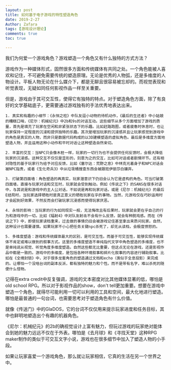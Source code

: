 ```yaml
---
layout: post
title: 如何基于电子游戏的特性塑造角色
date: 2019-2-27
Author: Zafara
tags: [游戏设计理论]
comments: true
toc: true

---
```


我们为何爱一个游戏角色？游戏塑造一个角色又有什么独特的方式方法？

  游戏作为一种媒体形式，固然很多方面和传统媒体有共同之处。一个角色能被人喜欢和记住，不可避免需要传统的塑造原理。无论是优秀的人物弧，还是多维度的人物设计。平板人物无论在什么媒介下，都是无聊且很容易被忘却的。而视觉表现和听觉表现，无疑如同任何影视作品一样至关重要。

  但是，游戏由于其可交互性，使得它有独特的特点。对于塑造角色方面，除了有良好的文学基础底子，更需要通过游戏独有的手法优秀地表达出来。

    1. 真实和有趣的小细节：《永恒之柱》中队友逗小动物的待机动作，《最后的生还者》中小姑娘的糟糕口哨，《尼尔：机械纪元》中2b和9s的对话互动。这些细节从多个方面增加了游戏的质量，首先是填充了玩家在空闲和非紧张状态下的乐趣。比如赶路跑图，或者疲惫时休息时，也让玩家保持一定程度的沉浸和提供独特的乐趣。其次是增加玩家的沉浸感并且让玩家感觉到游戏中的角色是真实的人物，而非只是数据代码构成的以3D建模塑造的虚拟角色。最后是多维度方面地塑造人物，并且运用这种小动作和平时对话让这种塑造自然亲切。

    2. 丰富的交互：当NPC只会像木桩一样，玩家的一切行为也不会提供任何反馈时，会极大降低玩家的沉浸感。这种交互不仅仅是显形的，刻意为之的交互，比如可对话或者剧情环节。还有相对隐性的基于玩家行为给予对应反馈，比如《塞尔达：荒野之息》中林克光着身子和NPC对话会被NPC指责，或者《生化奇兵3》中从垃圾桶搜查东西会被跟班伊丽莎白嫌弃。

    3. 打破第四面墙：角色塑造的再真实，玩家潜意识下仍旧会认为它是虚构的角色。可当打破第四面墙，直接与玩家对话和交互时，玩家就会受到触动。例如《传说之下》的SANS在很多对话中，与其说是和游戏中的主人公对话，不如说是再和玩家对话，或是《尼尔：机械纪元》的最后E结局时，当玩家选择牺牲时是真正意义的牺牲玩家在乎的事物。当然，元游戏仅在巧妙运用时才会起到好效果，不然反而会打破玩家沉浸感而使得玩家厌恶。

    4. 永恒的影响：当玩家的行为如同现实一般，无法悔改且有后果时，玩家就会更在乎自己的行为和游戏中的一切。比如《辐射4》中对队友射击不会有什么反馈，就会有种脱戏感。而在《传说之下》中，即使玩家读档重来，过去做的事情仍旧会被游戏记住甚至拿出来质问玩家。自然，这种设计也需要谨慎。如果玩家不小心把任务关键npc杀死了，却无从读档，会极度愤怒的。

    5. 多维度塑造：游戏和传统媒体最大的区别，是可交互性。而基于可交互性，能够实现传统媒体不肯定或难以做到的叙事方式。这里的多维度塑造不单纯指代文学中角色塑造的多维度，也不是单纯说从视觉、听觉角度多维度塑造。自然这些都无比重要，但这点无论在游戏，还是影视作品中都是一致的。游戏中的多维度，是包括各种环境叙事和碎片化叙事的内容进行辅助叙事。比如在《全境封锁》中，对于很多龙套角色的塑造通过文档和echo（类似于全息投影）来完成的。让哪怕一个没啥台词的副本反派，都有独特的魅力和个性。而不是带有名字，难以杀死的随便什么怪物。

  记得在extra credit中反复强调，游戏的文本密度对比其他媒体显著的低，哪怕是old school RPG。所以对于影视作品的show，don't tell更加重要。想要在游戏中塑造一个角色，就得尽可能利用一切可以利用的工具和空间，最大化地进行塑造。哪怕是最普通的一句台词，也需要思考对于塑造角色有什么价值。

  就像《传送门》中的GlaDOS，它的台词不仅仅用来提示玩家进度和任务目标，其中也鲜明地塑造出个有趣的机器角色。

  《尼尔：机械纪元》的2b的确视觉设计上富有魅力，但玩过游戏的玩家绝对能体会到她的魅力远远不仅在于外表。哪怕是《去月球》和《寻找天堂》这种RPG maker制作的类似于可交互文字小说，游戏也在很多细节中加入了塑造人物的小手段。

  如果让玩家喜爱一个游戏角色，那么就让玩家相信，它真的生活在另一个世界之中。

